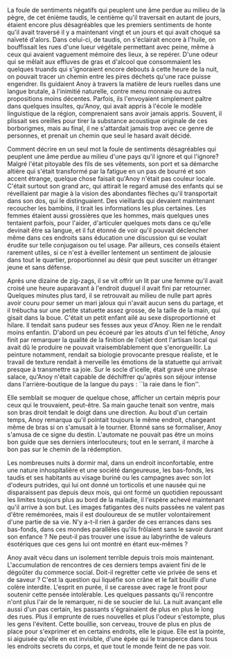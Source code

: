 La foule de sentiments négatifs qui peuplent une âme perdue au milieu
de la pègre, de cet énième taudis, le centième qu'il traversait en
autant de jours, étaient encore plus désagréables que les premiers
sentiments de honte qu'il avait traversé il y a maintenant vingt et un
jours et qui avait choqué sa naïveté d'alors. Dans celui-ci, de
taudis, on s'éclairait encore à l'huile, on bouffissait les rues d'une
lueur végétale permettant avec peine, même à ceux qui avaient
vaguement mémoire des lieux, à se repérer. D'une odeur qui se mêlait
aux effluves de gras et d'alcool que consommaient les quelques truands
qui s'ignoraient encore debouts à cette heure de la nuit, on pouvait
tracer un chemin entre les pires déchets qu'une race puisse
engendrer. Ils guidaient Anoy à travers la matière de leurs ruelles
dans une langue brutale, à l'inimitié naturelle, contre menu monnaie
ou autres propositions moins décentes. Parfois, ils l'envoyaient
simplement paître dans quelques insultes, qu'Anoy, qui avait appris à
l'école le modèle linguistique de la région, comprenaient sans avoir
jamais appris. Souvent, il plissait ses oreilles pour tirer la
substance acoustique originale de ces borborigmes, mais au final, il
ne s'attardait jamais trop avec ce genre de personnes, et prenait un
chemin que seul le hasard avait décidé.

Comment décrire en un seul mot la foule de sentiments désagréables qui
peuplent une âme perdue au milieu d'une pays qu'il ignore et qui
l'ignore?  Malgré l'état pitoyable des fils de ses vêtements, son port
et sa démarche altière qui s'était transformé par la fatigue en un pas
de bourré et son accent étrange, quelque chose faisait qu'Anoy n'était
pas couleur locale. C'était surtout son grand arc, qui attirait le
regard amusé des enfants qui se réveillaient par magie à la vision des
abondantes flèches qu'il transportait dans son dos, qui le
distinguaient. Des vieillards qui devaient maintenant recoucher les
bambins, il tirait les informations les plus certaines. Les femmes
étaient aussi grossières que les hommes, mais quelques unes tentaient
parfois, pour l'aider, d'articuler quelques mots dans ce qu'elle
devinait être sa langue, et il fut étonné de voir qu'il pouvait
déclencher même dans ces endroits sans éducation une discussion qui se
voulait érudite sur telle conjugaison ou tel usage. Par ailleurs, ces
conseils étaient rarement utiles, si ce n'est à éveiller lentement un
sentiment de jalousie dans tout le quartier, proportionnel au désir
que peut susciter un étranger jeune et sans défense.

Après une dizaine de zig-zags, il se vit offrir un lit par une femme
qu'il avait croisé une heure auparavant à l'endroit duquel il avait
fini par retourner. Quelques minutes plus tard, il se retrouvait au
milieu de nulle part après avoir couru pour semer un mari jaloux qui
n'avait aucun sens du partage, et il trébucha sur une petite statuette
assez grosse, de la taille de la main, qui gisait dans la
boue. C'était un petit enfant ailé au sexe disproportionné et
hilare. Il tendait sans pudeur ses fesses aux yeux d'Anoy. Rien ne le
rendait moins enfantin. D'abord un peu écoeuré par les atouts d'un tel
fétiche, Anoy finit par remarquer la qualité de la finition de l'objet
dont l'artisan local qui avait dû le produire ne pouvait
vraisemblablement que s'enorgueillir. La peinture notamment, rendait
sa biologie provocante presque réaliste, et le travail de texture
rendait à merveille les émotions de la statuette qui arrivait presque
à transmettre sa joie. Sur le socle d'icelle, était gravé une phrase
salace, qu'Anoy n'était capable de déchiffrer qu'après son séjour
intense dans l'arrière-boutique de la langue du pays : ``la raie dans
le fion''.

Elle semblait se moquer de quelque chose, afficher un certain mépris
pour ceux qui le trouvaient, peut-être. Sa main gauche tenait son
ventre, mais son bras droit tendait le doigt dans une direction. Au
bout d'un certain temps, Anoy remarqua qu'il pointait toujours le même
endroit, changeant même de bras si on s'amusait à le tourner. Etonné
sans se formaliser, Anoy s'amusa de ce signe du destin. L'automate ne
pouvait pas être un moins bon guide que ses derniers interlocuteurs;
tout en le serrant, il marche à bon pas sur le chemin de la
rédemption.

Les nombreuses nuits à dormir mal, dans un endroit inconfortable,
entre une nature inhospitalière et une société dangeureuse, les
bas-fonds, les taudis et ses habitants au visage buriné ou les
campagnes avec son lot d'odeurs putrides, qui lui ont donné un
torticolis et une nausée qui ne disparaissent pas depuis deux mois,
qui ont formé un quotidien repoussant les limites toujours plus au
bord de la maladie, il l'espère achevé maintenant qu'il arrive à son
but. Les images fatigantes des nuits passées ne valent pas d'être
remémorées, mais il est douloureux de se mutiler volontairement d'une
partie de sa vie. N'y a-t-il rien à garder de ces errances dans ses
bas-fonds, dans ces mondes parallèles qu'ils frôlaient sans le savoir
durant son enfance ? Ne peut-il pas trouver une issue au labyrinthe de
valeurs ésotériques que ces gens lui ont montré en étant eux-mêmes ?

Anoy avait vécu dans un isolement terrible depuis trois mois
maintenant. L'accumulation de rencontres de ces derniers temps avaient
fini de le dégoûter du commerce social. Doit-il regretter cette vie
privée de sens et de saveur ?  C'est la question qui liquéfie son
crâne et le fait bouillir d'une colère interdite. L'esprit en purée,
il se caresse avec rage le front pour soutenir cette pensée
intolérable. Les quelques passants qu'il rencontre n'ont plus l'air de
le remarquer, ni de se soucier de lui. La nuit avançant elle aussi
d'un pas certain, les passants s'égrainaient de plus en plus le long
des rues. Plus il emprunte de rues nouvelles et plus l'odeur
s'estompte, plus les gens l'évitent. Cette bouillie, son cerveau,
trouve de plus en plus de place pour s'exprimer et en certains
endroits, elle le pique.  Elle est la pointe, si aiguisée qu'elle en
est invisible, d'une épée qui le transperce dans tous les endroits
secrets du corps, et que tout le monde feint de ne pas voir.






